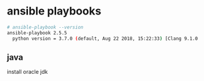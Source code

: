 # ansible playbooks

```bash
# ansible-playbook --version
ansible-playbook 2.5.5
  python version = 3.7.0 (default, Aug 22 2018, 15:22:33) [Clang 9.1.0 (clang-902.0.39.2)]
```

## java

install oracle jdk

